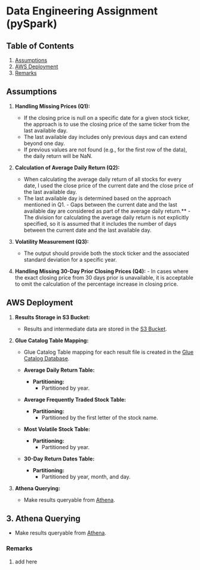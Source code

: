# Data Engineering Assignment (pySpark)

## Table of Contents
1. [Assumptions](#assumptions)
2. [AWS Deployment](#aws-deployment)
3. [Remarks](#remarks)

## Assumptions
1. **Handling Missing Prices (Q1):**
   - If the closing price is null on a specific date for a given stock ticker, the approach is to use the closing price of the same ticker from the last available day.
   - The last available day includes only previous days and can extend beyond one day.
   - If previous values are not found (e.g., for the first row of the data), the daily return will be NaN.

2. **Calculation of Average Daily Return (Q2):**
   - When calculating the average daily return of all stocks for every date, I used the close price of the current date and the close price of the last available day.
   - The last available day is determined based on the approach mentioned in Q1.
         - Gaps between the current date and the last available day are considered as part of the average daily return.**
         - The division for calculating the average daily return is not explicitly specified, so it is assumed that it includes the number of days between the current date and the last available day.

3. **Volatility Measurement (Q3):**
   - The output should provide both the stock ticker and the associated standard deviation for a specific year.

4. **Handling Missing 30-Day Prior Closing Prices (Q4):**
           - In cases where the exact closing price from 30 days prior is unavailable, it is acceptable to omit the calculation of the percentage increase in closing price.
   

## AWS Deployment

1. **Results Storage in S3 Bucket:**
   - Results and intermediate data are stored in the [S3 Bucket](https://s3.console.aws.amazon.com/s3/buckets/aws-glue-home-assignment-or-azar?region=us-east-1&bucketType=general&tab=objects).

2. **Glue Catalog Table Mapping:**
   - Glue Catalog Table mapping for each result file is created in the [Glue Catalog Database](https://us-east-1.console.aws.amazon.com/glue/home?region=us-east-1#/v2/data-catalog/databases/view/aws-glue-home-assignment-or-azar?catalogId=249751718460).

   - **Average Daily Return Table:**
      - **Partitioning:**
         - Partitioned by year.

   - **Average Frequently Traded Stock Table:**
      - **Partitioning:**
         - Partitioned by the first letter of the stock name.

   - **Most Volatile Stock Table:**
      - **Partitioning:**
         - Partitioned by year.

   - **30-Day Return Dates Table:**
      - **Partitioning:**
         - Partitioned by year, month, and day.

3. **Athena Querying:**
   - Make results queryable from [Athena](https://us-east-1.console.aws.amazon.com/athena/home?region=us-east-1#/query-editor).

## 3. Athena Querying
   - Make results queryable from [Athena](https://us-east-1.console.aws.amazon.com/athena/home?region=us-east-1#/query-editor).

### Remarks
1. add here

